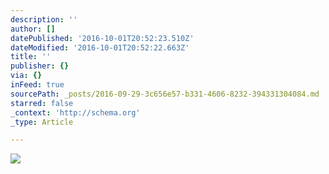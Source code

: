 ```yaml
---
description: ''
author: []
datePublished: '2016-10-01T20:52:23.510Z'
dateModified: '2016-10-01T20:52:22.663Z'
title: ''
publisher: {}
via: {}
inFeed: true
sourcePath: _posts/2016-09-29-3c656e57-b331-4606-8232-394331304084.md
starred: false
_context: 'http://schema.org'
_type: Article

---
```

![](https://the-grid-user-content.s3-us-west-2.amazonaws.com/1eb21f89-a37f-4ae3-bcc9-2adcfa526419.jpg)